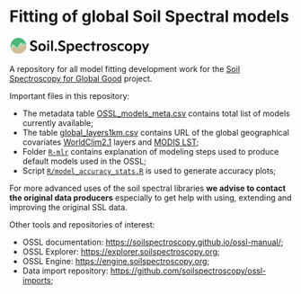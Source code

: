 # Fitting of global Soil Spectral models

[<img src="./img/soilspec4gg-logo_fc.png" alt="SoilSpec4GG logo" width="250"/>](https://soilspectroscopy.org/)

A repository for all model fitting development work for the [Soil Spectroscopy for Global
Good](https://soilspectroscopy.org) project.

Important files in this repository:

- The metadata table [OSSL_models_meta.csv](out/OSSL_models_meta.csv) contains total list of models currently available;  
- The table [global_layers1km.csv](out/global_layers1km.csv) contains URL of the global geographical covariates [WorldClim2.1](https://www.worldclim.org/data/worldclim21.html) layers and [MODIS LST](https://doi.org/10.5281/zenodo.1420114); 
- Folder [`R-mlr`](R-mlr/README.md) contains explanation of modeling steps used to produce default models used in the OSSL;
- Script [`R/model_accuracy_stats.R`](R-mlr/model_accuracy_stats.R) is used to generate accuracy plots;  

For more advanced uses of the soil spectral libraries **we advise to contact the original data producers** 
especially to get help with using, extending and improving the original SSL data.

Other tools and repositories of interest:

- OSSL documentation: <https://soilspectroscopy.github.io/ossl-manual/>;
- OSSL Explorer: <https://explorer.soilspectroscopy.org>;
- OSSL Engine: <https://engine.soilspectroscopy.org>;
- Data import repository: <https://github.com/soilspectroscopy/ossl-imports>;
